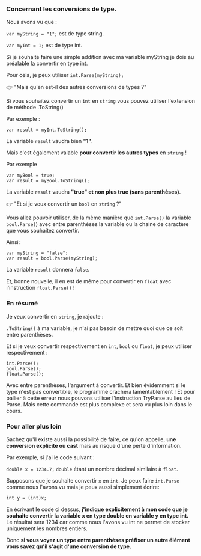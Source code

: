 ### Concernant les conversions de type.

Nous avons vu que :

`var myString = "1";` est de type string.

`var myInt = 1;` est de type int.

Si je souhaite faire une simple addition avec ma variable myString je dois au préalable la convertir en type int.

Pour cela, je peux utiliser `int.Parse(myString);`

👉 "Mais qu'en est-il des autres conversions de types ?"

Si vous souhaitez convertir un `int` en `string` vous pouvez utiliser l'extension de méthode .ToString()

Par exemple :

`var result = myInt.ToString();`

La variable `result` vaudra bien **"1"**.

Mais c'est également valable **pour convertir les autres types** en `string` !

Par exemple

```
var myBool = true;
var result = myBool.ToString();
```

La variable `result` vaudra **"true" et non plus true (sans parenthèses)**.

👉 "Et si je veux convertir un `bool` en `string` ?"

Vous allez pouvoir utiliser, de la même manière que `int.Parse()` la variable `bool.Parse(`) avec entre parenthèses la variable ou la chaine de caractère que vous souhaitez convertir.

Ainsi:

```
var myString = "false";
var result = bool.Parse(myString);
```

La variable `result` donnera `false`.

Et, bonne nouvelle, il en est de même pour convertir en `float` avec l'instruction `float.Parse()` !

### En résumé

Je veux convertir en `string`, je rajoute :

`.ToString()` à ma variable, je n'ai pas besoin de mettre quoi que ce soit entre parenthèses.

Et si je veux convertir respectivement en `int`, `bool` ou `float`, je peux utiliser respectivement :

```
int.Parse();
bool.Parse();
float.Parse();
```

Avec entre parenthèses, l'argument à convertir. Et bien évidemment si le type n'est pas convertible, le programme crachera lamentablement ! Et pour pallier à cette erreur nous pouvons utiliser l'instruction TryParse au lieu de Parse. Mais cette commande est plus complexe et sera vu plus loin dans le cours.

### Pour aller plus loin

Sachez qu'il existe aussi la possibilité de faire, ce qu'on appelle, **une conversion explicite ou cast** mais au risque d'une perte d'information.

Par exemple, si j'ai le code suivant :

`double x = 1234.7;` `double` étant un nombre décimal similaire à `float`.

Supposons que je souhaite convertir `x` en `int`. Je peux faire `int.Parse` comme nous l'avons vu mais je peux aussi simplement écrire:

`int y = (int)x;` 

En écrivant le code ci dessus, **j'indique explicitement à mon code que je souhaite convertir la variable x en type double en variable y en type int.** Le résultat sera 1234 car comme nous l'avons vu int ne permet de stocker uniquement les nombres entiers.

Donc **si vous voyez un type entre parenthèses préfixer un autre élément vous savez qu'il s'agit d'une conversion de type.**